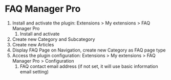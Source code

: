 # FAQ Manager Pro

1. Install and activate the plugin: Extensions > My extensions > FAQ Manager Pro
    1. Install and activate
2. Create new Category and Subcategory
3. Create new Articles
4. Display FAQ Page on Navigation, create new Category as FAQ page type
5. Access the plugin configuration: Extensions > My extensions > FAQ Manager Pro > Configuration
    1. FAQ contact email address (if not set, it will use basic information email setting)